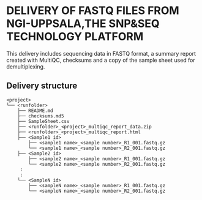 # DELIVERY OF FASTQ FILES FROM NGI-UPPSALA,THE SNP&SEQ TECHNOLOGY PLATFORM

This delivery includes sequencing data in FASTQ format, a summary report created with MultiQC, checksums and a copy of the sample sheet used for demultiplexing. 

## Delivery structure
```
<project>
└── <runfolder>
    ├── README.md
    ├── checksums.md5
    ├── SampleSheet.csv
    ├── <runfolder>_<project>_multiqc_report_data.zip
    ├── <runfolder>_<project>_multiqc_report.html
    ├── <Sample1 id>
        ├── <sample1 name>_<sample number>_R1_001.fastq.gz
        └── <sample1 name>_<sample number>_R2_001.fastq.gz 
    ├── <Sample2 id>
        ├── <sample2 name>_<sample number>_R1_001.fastq.gz
        └── <sample2 name>_<sample number>_R2_001.fastq.gz
     :
     :
    └── <SampleN id>
        ├── <sampleN name>_<sample number>_R1_001.fastq.gz
        └── <sampleN name>_<sample number>_R2_001.fastq.gz
```